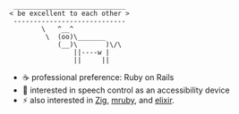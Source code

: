 ```
 ____________________________
< be excellent to each other >
 ----------------------------
        \   ^__^
         \  (oo)\_______
            (__)\       )\/\
                ||----w |
                ||     ||
```

- ☕ professional preference: Ruby on Rails
- 🎤 interested in speech control as an accessibility device
- ⚡ also interested in [Zig](https://ziglang.org/), [mruby](https://mruby.org/), and [elixir](https://elixir-lang.org/).
